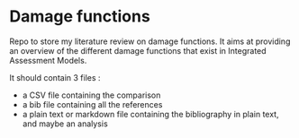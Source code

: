 # Damage functions


Repo to store my literature review on damage functions. It aims at providing an overview of the different damage functions that exist in Integrated Assessment Models. 

It should contain 3 files : 

- a CSV file containing the comparison
- a bib file containing all the references
- a plain text or markdown file containing the bibliography in plain text, and maybe an analysis
